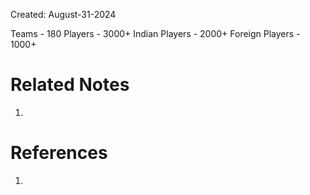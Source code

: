Created: August-31-2024

Teams - 180
Players - 3000+
Indian Players - 2000+
Foreign Players - 1000+

# Related Notes

1. 
# References

1. 